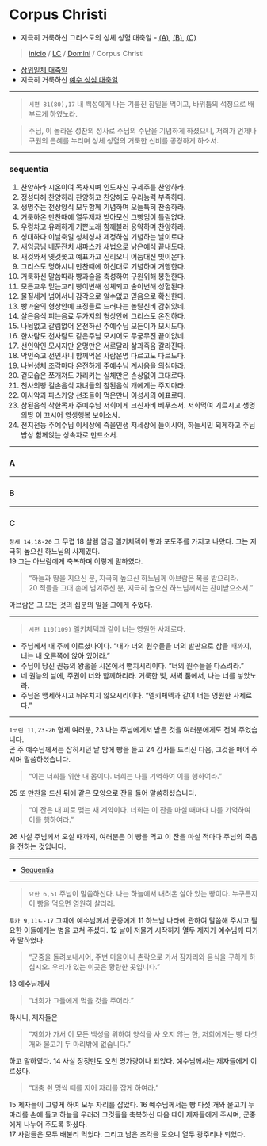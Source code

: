 # Corpus Christi
* 지극히 거룩하신 그리스도의 성체 성혈 대축일 - [(A)](#a), [(B)](#b), [(C)](#c)

> [inicio](../../README.md) / [LC](../../LC.md) / [Domini](../LD.md) / Corpus Christi

- [삼위일체 대축일](./trinidad.md)  
- 지극히 거룩하신 [예수 성심 대축일](./coeur.md)  

----

> `시편 81(80),17` 내 백성에게 나는 기름진 참밀을 먹이고, 바위틈의 석청으로 배부르게 하였노라.

> 주님, 이 놀라운 성찬의 성사로 주님의 수난을 기념하게 하셨으니, 저희가 언제나 구원의 은혜를 누리며 성체 성혈의 거룩한 신비를 공경하게 하소서.

----

### sequentia

1. 찬양하라 시온이여 목자시며 인도자신 구세주를 찬양하라.
2. 정성다해 찬양하라 찬양하고 찬양해도 우리능력 부족하다.
3. 생명주는 천상양식 모두함께 기념하며 오늘특히 찬송하라.
4. 거룩하온 만찬때에 열두제자 받아모신 그빵임이 틀림없다.
5. 우렁차고 유쾌하게 기쁜노래 함께불러 용약하며 찬양하라.
6. 성대하다 이날축일 성체성사 제정하심 기념하는 날이로다.
7. 새임금님 베푼잔치 새파스카 새법으로 낡은예식 끝내도다.
8. 새것와서 옛것쫓고 예표가고 진리오니 어둠대신 빛이온다.
9. 그리스도 명하시니 만찬때에 하신대로 기념하며 거행한다.
10. 거룩하신 말씀따라 빵과술을 축성하여 구원위해 봉헌한다.
11. 모든교우 믿는교리 빵이변해 성체되고 술이변해 성혈된다.
12. 물질세계 넘어서니 감각으로 알수없고 믿음으로 확신한다.
13. 빵과술의 형상안에 표징들로 드러나는 놀랄신비 감춰있네.
14. 살은음식 피는음료 두가지의 형상안에 그리스도 온전하다.
15. 나뉨없고 갈림없어 온전하신 주예수님 모든이가 모시도다.
16. 한사람도 천사람도 같은주님 모시어도 무궁무진 끝이없네.
17. 선인악인 모시지만 운명만은 서로달라 삶과죽음 갈라진다.
18. 악인죽고 선인사니 함께먹은 사람운명 다르고도 다르도다.
19. 나뉜성체 조각마다 온전하게 주예수님 계시옴을 의심마라.
20. 겉모습은 쪼개져도 가리키는 실체만은 손상없이 그대로다.
21. 천사의빵 길손음식 자녀들의 참된음식 개에게는 주지마라.
22. 이사악과 파스카양 선조들이 먹은만나 이성사의 예표로다.
23. 참된음식 착한목자 주예수님 저희에게 크신자비 베푸소서. 저희먹여 기르시고 생명의땅 이 끄시어 영생행복 보이소서.
24. 전지전능 주예수님 이세상에 죽을인생 저세상에 들이시어, 하늘시민 되게하고 주님밥상 함께앉는 상속자로 만드소서.

----

### A


----

### B

----

### C

`창세 14,18-20` 그 무렵 18 살렘 임금 멜키체덱이 빵과 포도주를 가지고 나왔다. 그는 지극히 높으신 하느님의 사제였다.  
19 그는 아브람에게 축복하며 이렇게 말하였다.  
> “하늘과 땅을 지으신 분, 지극히 높으신 하느님께 아브람은 복을 받으리라.  
20 적들을 그대 손에 넘겨주신 분, 지극히 높으신 하느님께서는 찬미받으소서.”

아브람은 그 모든 것의 십분의 일을 그에게 주었다.

----

> `시편 110(109)` 멜키체덱과 같이 너는 영원한 사제로다.
- 주님께서 내 주께 이르셨나이다. “내가 너의 원수들을 너의 발판으로 삼을 때까지, 너는 내 오른쪽에 앉아 있어라.”  
- 주님이 당신 권능의 왕홀을 시온에서 뻗치시리이다. “너의 원수들을 다스려라.”  
- 네 권능의 날에, 주권이 너와 함께하리라. 거룩한 빛, 새벽 품에서, 나는 너를 낳았노라.  
- 주님은 맹세하시고 뉘우치지 않으시리이다. “멜키체덱과 같이 너는 영원한 사제로다.”  

----

`1코린 11,23-26` 형제 여러분, 23 나는 주님에게서 받은 것을 여러분에게도 전해 주었습니다.  
곧 주 예수님께서는 잡히시던 날 밤에 빵을 들고 24 감사를 드리신 다음, 그것을 떼어 주시며 말씀하셨습니다.  
> “이는 너희를 위한 내 몸이다. 너희는 나를 기억하여 이를 행하여라.”

25 또 만찬을 드신 뒤에 같은 모양으로 잔을 들어 말씀하셨습니다.
> “이 잔은 내 피로 맺는 새 계약이다. 너희는 이 잔을 마실 때마다 나를 기억하여 이를 행하여라.”  

26 사실 주님께서 오실 때까지, 여러분은 이 빵을 먹고 이 잔을 마실 적마다 주님의 죽음을 전하는 것입니다.

----

- [Sequentia](#sequentia)

----

> `요한 6,51` 주님이 말씀하신다. 나는 하늘에서 내려온 살아 있는 빵이다. 누구든지 이 빵을 먹으면 영원히 살리라.

`루카 9,11ㄴ-17` 그때에 예수님께서 군중에게 11 하느님 나라에 관하여 말씀해 주시고 필요한 이들에게는 병을 고쳐 주셨다. 12 날이 저물기 시작하자 열두 제자가 예수님께 다가와 말하였다.  
> “군중을 돌려보내시어, 주변 마을이나 촌락으로 가서 잠자리와 음식을 구하게 하십시오. 우리가 있는 이곳은 황량한 곳입니다.”

13 예수님께서  
> “너희가 그들에게 먹을 것을 주어라.”  

하시니, 제자들은  
> “저희가 가서 이 모든 백성을 위하여 양식을 사 오지 않는 한, 저희에게는 빵 다섯 개와 물고기 두 마리밖에 없습니다.”  

하고 말하였다. 14 사실 장정만도 오천 명가량이나 되었다. 예수님께서는 제자들에게 이르셨다.
> “대충 쉰 명씩 떼를 지어 자리를 잡게 하여라.”

15 제자들이 그렇게 하여 모두 자리를 잡았다. 16 예수님께서는 빵 다섯 개와 물고기 두 마리를 손에 들고 하늘을 우러러 그것들을 축복하신 다음 떼어 제자들에게 주시며, 군중에게 나누어 주도록 하셨다.  
17 사람들은 모두 배불리 먹었다. 그리고 남은 조각을 모으니 열두 광주리나 되었다.

